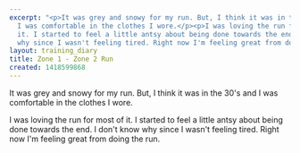 ```yaml
---
excerpt: "<p>It was grey and snowy for my run. But, I think it was in the 30's and
  I was comfortable in the clothes I wore.</p><p>I was loving the run for most of
  it. I started to feel a little antsy about being done towards the end. I don't know
  why since I wasn't feeling tired. Right now I'm feeling great from doing the run.</p>"
layout: training_diary
title: Zone 1 - Zone 2 Run
created: 1418599868
---
```

<p>It was grey and snowy for my run. But, I think it was in the 30's and I was comfortable in the clothes I wore.</p><p>I was loving the run for most of it. I started to feel a little antsy about being done towards the end. I don't know why since I wasn't feeling tired. Right now I'm feeling great from doing the run.</p>
